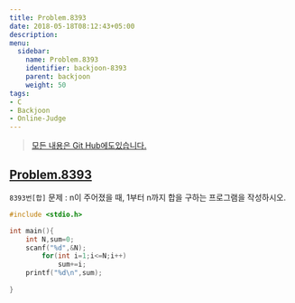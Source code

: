 ```yaml
---
title: Problem.8393
date: 2018-05-18T08:12:43+05:00
description:
menu:
  sidebar:
    name: Problem.8393
    identifier: backjoon-8393
    parent: backjoon
    weight: 50
tags:
- C
- Backjoon
- Online-Judge
---
```


 
> [모든 내용은 Git Hub에도있습니다.](https://github.com/ehdwn1991/Coding-Interview/blob/master/Code_Interview_Prep_Platform/backjoon/Level_3/8393.c)


## [Problem.8393](https://www.acmicpc.net/problem/8393)
`8393번[합]`
문제  : n이 주어졌을 때, 1부터 n까지 합을 구하는 프로그램을 작성하시오.
```c
#include <stdio.h>

int main(){
    int N,sum=0;
    scanf("%d",&N);
        for(int i=1;i<=N;i++)
            sum+=i;
    printf("%d\n",sum);
    
}
```
